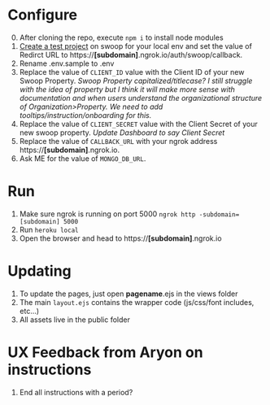 # Configure

0. After cloning the repo, execute `npm i` to install node modules
1. [Create a test project](https://dashboard.swoop.email) on swoop for your local env and set the value of Redirct URL to https://**[subdomain]**.ngrok.io/auth/swoop/callback.
2. Rename .env.sample to .env
3. Replace the value of `CLIENT_ID` value with the Client ID of your new Swoop Property.
*Swoop Property capitalized/titlecase? I still struggle with the idea of property but I think it will make more sense with documentation and when users understand the organizational structure of Organization>Property. We need to add tooltips/instruction/onboarding for this.*
4. Replace the value of `CLIENT_SECRET` value with the Client Secret of your new swoop property.
*Update Dashboard to say Client Secret*
5. Replace the value of `CALLBACK_URL` with your ngrok address https://**[subdomain]**.ngrok.io.
6. Ask ME for the value of `MONGO_DB_URL`.

# Run

1. Make sure ngrok is running on port 5000 `ngrok http -subdomain=[subdomain] 5000`
2. Run `heroku local`
3. Open the browser and head to https://**[subdomain]**.ngrok.io

# Updating

1. To update the pages, just open **pagename**.ejs in the views folder
2. The main `layout.ejs` contains the wrapper code (js/css/font includes, etc...)
3. All assets live in the public folder

# UX Feedback from Aryon on instructions
1. End all instructions with a period?
